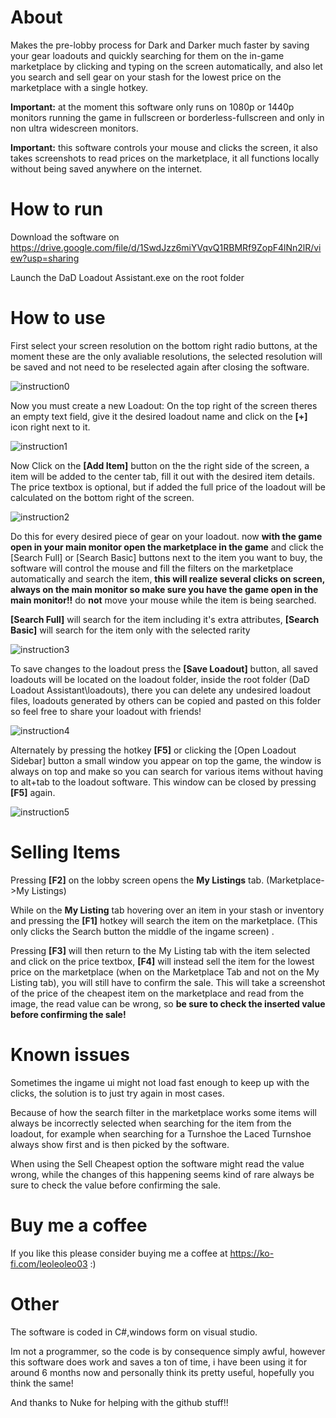 # About
Makes the pre-lobby process for Dark and Darker much faster by saving your gear loadouts and quickly searching for them on the in-game marketplace by clicking and typing on the screen automatically,
and also let you search and sell gear on your stash for the lowest price on the marketplace with a single hotkey. 

**Important:** at the moment this software only runs on 1080p or 1440p monitors running the game in fullscreen or borderless-fullscreen and only in non ultra widescreen monitors.

**Important:** this software controls your mouse and clicks the screen, it also takes screenshots to read prices on the marketplace, it all functions locally without being saved anywhere on the internet.

# How to run
Download the software on https://drive.google.com/file/d/1SwdJzz6miYVqvQ1RBMRf9ZopF4lNn2lR/view?usp=sharing


Launch the DaD Loadout Assistant.exe on the root folder

# How to use
First select your screen resolution on the bottom right radio buttons, at the moment these are the only avaliable resolutions, the selected resolution will be saved and not need to be reselected again after closing the software.

![instruction0](https://github.com/user-attachments/assets/bd26b1e4-7836-4421-878e-fe352340ee4b)

Now you must create a new Loadout: On the top right of the screen theres an empty text field, give it the desired loadout name and click on the **[+]** icon right next to it.

![instruction1](https://github.com/user-attachments/assets/a5b9455f-338f-4993-8926-9cec4ab83447)

Now Click on the **[Add Item]** button on the the right side of the screen, a item will be added to the center tab, fill it out with the desired item details.
The price textbox is optional, but if added the full price of the loadout will be calculated on the bottom right of the screen.

![instruction2](https://github.com/user-attachments/assets/25e73961-3f25-4d24-a920-bad093610805)

Do this for every desired piece of gear on your loadout. now **with the game open in your main monitor open the marketplace in the game** and click the [Search Full] or [Search Basic] buttons next to the item you want to buy, the software 
will control the mouse and fill the filters on the marketplace automatically and search the item, **this will realize several clicks on screen, always on the main monitor so make sure you have the game open in the main monitor!!** do **not** move your mouse
while the item is being searched.

**[Search Full]** will search for the item including it's extra attributes, **[Search Basic]** will search for the item only with the selected rarity

![instruction3](https://github.com/user-attachments/assets/53d03b51-9cdb-40ed-b354-a29f4a18af83)

To save changes to the loadout press the **[Save Loadout]** button, all saved loadouts will be located on the loadout folder, inside the root folder (DaD Loadout Assistant\loadouts), there you can delete any undesired loadout files, loadouts generated
by others can be copied and pasted on this folder so feel free to share your loadout with friends!

![instruction4](https://github.com/user-attachments/assets/be331537-0e4c-479f-929e-a3019dd09c91)

Alternately by pressing the hotkey **[F5]** or clicking the [Open Loadout Sidebar] button a small window you appear on top the game, the window is always on top and make so you can search for various items without having to alt+tab to the loadout software.
This window can be closed by pressing **[F5]** again.

![instruction5](https://github.com/user-attachments/assets/6e3a91ff-335b-4479-8bfc-e38d1b79b9a0)

# Selling Items
Pressing **[F2]** on the lobby screen opens the **My Listings** tab. (Marketplace->My Listings)

While on the **My Listing** tab hovering over an item in your stash or inventory and pressing the **[F1]** hotkey will search the item on the marketplace. (This only clicks the Search button the middle of the ingame screen)
.

Pressing **[F3]** will then return to the My Listing tab with the item selected and click on the price textbox, **[F4]** will instead sell the item for the lowest price on the marketplace
(when on the Marketplace Tab and not on the My Listing tab), you will still have to confirm the sale.
This will take a screenshot of the price of the cheapest item on the marketplace and read from the image, the read value can be wrong, so **be sure to check the inserted value before confirming the sale!**

# Known issues
Sometimes the ingame ui might not load fast enough to keep up with the clicks, the solution is to just try again in most cases.

Because of how the search filter in the marketplace works some items will always be incorrectly selected when searching for the item from the loadout, for example
when searching for a Turnshoe the Laced Turnshoe always show first and is then picked by the software.

When using the Sell Cheapest option the software might read the value wrong, while the changes of this happening seems kind of rare always be sure to check the value before confirming the sale.

# Buy me a coffee
If you like this please consider buying me a coffee at https://ko-fi.com/leoleoleo03 :)

# Other
The software is coded in C#,windows form on visual studio.


Im not a programmer, so the code is by consequence simply awful, however this software does work and saves a ton of time, i have been using it for around 6 months now and personally think its pretty useful, hopefully you think the same!

And thanks to Nuke for helping with the github stuff!!
